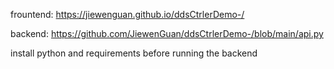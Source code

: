 frountend: https://jiewenguan.github.io/ddsCtrlerDemo-/

backend: https://github.com/JiewenGuan/ddsCtrlerDemo-/blob/main/api.py

install python and requirements before running the backend
